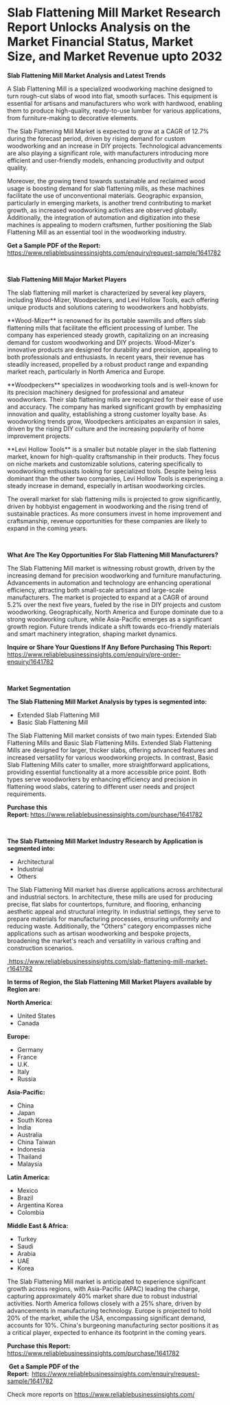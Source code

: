 <p><h1>Slab Flattening Mill Market Research Report Unlocks Analysis on the Market Financial Status, Market Size, and Market Revenue upto 2032</h1></p><p><strong>Slab Flattening Mill Market Analysis and Latest Trends</strong></p>
<p><p>A Slab Flattening Mill is a specialized woodworking machine designed to turn rough-cut slabs of wood into flat, smooth surfaces. This equipment is essential for artisans and manufacturers who work with hardwood, enabling them to produce high-quality, ready-to-use lumber for various applications, from furniture-making to decorative elements. </p><p>The Slab Flattening Mill Market is expected to grow at a CAGR of 12.7% during the forecast period, driven by rising demand for custom woodworking and an increase in DIY projects. Technological advancements are also playing a significant role, with manufacturers introducing more efficient and user-friendly models, enhancing productivity and output quality. </p><p>Moreover, the growing trend towards sustainable and reclaimed wood usage is boosting demand for slab flattening mills, as these machines facilitate the use of unconventional materials. Geographic expansion, particularly in emerging markets, is another trend contributing to market growth, as increased woodworking activities are observed globally. Additionally, the integration of automation and digitization into these machines is appealing to modern craftsmen, further positioning the Slab Flattening Mill as an essential tool in the woodworking industry.</p></p>
<p><strong>Get a Sample PDF of the Report:&nbsp;</strong> <a href="https://www.reliablebusinessinsights.com/enquiry/request-sample/1641782?utm_campaign=2286&utm_medium=2&utm_source=Github&utm_content=ia&utm_term=22022025&utm_id=slab-flattening-mill">https://www.reliablebusinessinsights.com/enquiry/request-sample/1641782</a></p>
<p>&nbsp;</p>
<p><strong>Slab Flattening Mill Major Market Players</strong></p>
<p><p>The slab flattening mill market is characterized by several key players, including Wood-Mizer, Woodpeckers, and Levi Hollow Tools, each offering unique products and solutions catering to woodworkers and hobbyists.</p><p>**Wood-Mizer** is renowned for its portable sawmills and offers slab flattening mills that facilitate the efficient processing of lumber. The company has experienced steady growth, capitalizing on an increasing demand for custom woodworking and DIY projects. Wood-Mizer's innovative products are designed for durability and precision, appealing to both professionals and enthusiasts. In recent years, their revenue has steadily increased, propelled by a robust product range and expanding market reach, particularly in North America and Europe.</p><p>**Woodpeckers** specializes in woodworking tools and is well-known for its precision machinery designed for professional and amateur woodworkers. Their slab flattening mills are recognized for their ease of use and accuracy. The company has marked significant growth by emphasizing innovation and quality, establishing a strong customer loyalty base. As woodworking trends grow, Woodpeckers anticipates an expansion in sales, driven by the rising DIY culture and the increasing popularity of home improvement projects.</p><p>**Levi Hollow Tools** is a smaller but notable player in the slab flattening market, known for high-quality craftsmanship in their products. They focus on niche markets and customizable solutions, catering specifically to woodworking enthusiasts looking for specialized tools. Despite being less dominant than the other two companies, Levi Hollow Tools is experiencing a steady increase in demand, especially in artisan woodworking circles.</p><p>The overall market for slab flattening mills is projected to grow significantly, driven by hobbyist engagement in woodworking and the rising trend of sustainable practices. As more consumers invest in home improvement and craftsmanship, revenue opportunities for these companies are likely to expand in the coming years.</p></p>
<p>&nbsp;</p>
<p><strong>What Are The Key Opportunities For Slab Flattening Mill Manufacturers?</strong></p>
<p><p>The Slab Flattening Mill market is witnessing robust growth, driven by the increasing demand for precision woodworking and furniture manufacturing. Advancements in automation and technology are enhancing operational efficiency, attracting both small-scale artisans and large-scale manufacturers. The market is projected to expand at a CAGR of around 5.2% over the next five years, fueled by the rise in DIY projects and custom woodworking. Geographically, North America and Europe dominate due to a strong woodworking culture, while Asia-Pacific emerges as a significant growth region. Future trends indicate a shift towards eco-friendly materials and smart machinery integration, shaping market dynamics.</p></p>
<p><strong>Inquire or Share Your Questions If Any Before Purchasing This Report:</strong> <a href="https://www.reliablebusinessinsights.com/enquiry/pre-order-enquiry/1641782?utm_campaign=2286&utm_medium=2&utm_source=Github&utm_content=ia&utm_term=22022025&utm_id=slab-flattening-mill">https://www.reliablebusinessinsights.com/enquiry/pre-order-enquiry/1641782</a></p>
<p>&nbsp;</p>
<p><strong>Market Segmentation</strong></p>
<p><strong>The Slab Flattening Mill Market Analysis by types is segmented into:</strong></p>
<p><ul><li>Extended Slab Flattening Mill</li><li>Basic Slab Flattening Mill</li></ul></p>
<p><p>The Slab Flattening Mill market consists of two main types: Extended Slab Flattening Mills and Basic Slab Flattening Mills. Extended Slab Flattening Mills are designed for larger, thicker slabs, offering advanced features and increased versatility for various woodworking projects. In contrast, Basic Slab Flattening Mills cater to smaller, more straightforward applications, providing essential functionality at a more accessible price point. Both types serve woodworkers by enhancing efficiency and precision in flattening wood slabs, catering to different user needs and project requirements.</p></p>
<p><strong>Purchase this Report:&nbsp;</strong><a href="https://www.reliablebusinessinsights.com/purchase/1641782?utm_campaign=2286&utm_medium=2&utm_source=Github&utm_content=ia&utm_term=22022025&utm_id=slab-flattening-mill">https://www.reliablebusinessinsights.com/purchase/1641782</a></p>
<p>&nbsp;</p>
<p><strong>The Slab Flattening Mill Market Industry Research by Application is segmented into:</strong></p>
<p><ul><li>Architectural</li><li>Industrial</li><li>Others</li></ul></p>
<p><p>The Slab Flattening Mill market has diverse applications across architectural and industrial sectors. In architecture, these mills are used for producing precise, flat slabs for countertops, furniture, and flooring, enhancing aesthetic appeal and structural integrity. In industrial settings, they serve to prepare materials for manufacturing processes, ensuring uniformity and reducing waste. Additionally, the "Others" category encompasses niche applications such as artisan woodworking and bespoke projects, broadening the market's reach and versatility in various crafting and construction scenarios.</p></p>
<p><a href="https://www.reliablebusinessinsights.com/slab-flattening-mill-market-r1641782?utm_campaign=2286&utm_medium=2&utm_source=Github&utm_content=ia&utm_term=22022025&utm_id=slab-flattening-mill">&nbsp;https://www.reliablebusinessinsights.com/slab-flattening-mill-market-r1641782</a></p>
<p><strong>In terms of Region, the Slab Flattening Mill Market Players available by Region are:</strong></p>
<p>
    <p> <strong> North America: </strong>
        <ul>
            <li>United States</li>
            <li>Canada</li>
        </ul>
        </p> 
    <p> <strong> Europe: </strong>
        <ul>
            <li>Germany</li>
            <li>France</li>
            <li>U.K.</li>
            <li>Italy</li>
            <li>Russia</li>
        </ul>
        </p> 
    <p> <strong> Asia-Pacific: </strong>
        <ul>
            <li>China</li>
            <li>Japan</li>
            <li>South Korea</li>
            <li>India</li>
            <li>Australia</li>
            <li>China Taiwan</li>
            <li>Indonesia</li>
            <li>Thailand</li>
            <li>Malaysia</li>
        </ul>
        </p> 
    <p> <strong> Latin America: </strong>
        <ul>
            <li>Mexico</li>
            <li>Brazil</li>
            <li>Argentina Korea</li>
            <li>Colombia</li>
        </ul>
        </p> 
    <p> <strong> Middle East & Africa: </strong>
        <ul>
            <li>Turkey</li>
            <li>Saudi</li>
            <li>Arabia</li>
            <li>UAE</li>
            <li>Korea</li>
        </ul>
    </p>
    </p>
<p><p>The Slab Flattening Mill market is anticipated to experience significant growth across regions, with Asia-Pacific (APAC) leading the charge, capturing approximately 40% market share due to robust industrial activities. North America follows closely with a 25% share, driven by advancements in manufacturing technology. Europe is projected to hold 20% of the market, while the USA, encompassing significant demand, accounts for 10%. China's burgeoning manufacturing sector positions it as a critical player, expected to enhance its footprint in the coming years.</p></p>
<p><strong>Purchase this Report: </strong><a href="https://www.reliablebusinessinsights.com/purchase/1641782?utm_campaign=2286&utm_medium=2&utm_source=Github&utm_content=ia&utm_term=22022025&utm_id=slab-flattening-mill">https://www.reliablebusinessinsights.com/purchase/1641782</a></p>
<p>&nbsp;<strong>Get a Sample PDF of the Report:&nbsp;&nbsp;</strong><a href="https://www.reliablebusinessinsights.com/enquiry/request-sample/1641782?utm_campaign=2286&utm_medium=2&utm_source=Github&utm_content=ia&utm_term=22022025&utm_id=slab-flattening-mill">https://www.reliablebusinessinsights.com/enquiry/request-sample/1641782</a></p>
<p><strong></strong></p>
<p>Check more reports on <a href="https://www.reliablebusinessinsights.com/?utm_campaign=2286&utm_medium=2&utm_source=Github&utm_content=ia&utm_term=22022025&utm_id=slab-flattening-mill">https://www.reliablebusinessinsights.com/</a></p>
